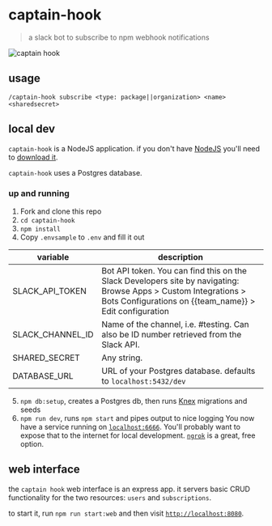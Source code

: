 # captain-hook
> a slack bot to subscribe to npm webhook notifications

![captain hook](assets/haggis-pirate.png)

## usage

```
/captain-hook subscribe <type: package||organization> <name> <sharedsecret>
```

## local dev

`captain-hook` is a NodeJS application. if you don't have [NodeJS]
you'll need to [download it].

`captain-hook` uses a Postgres database.

### up and running

1. Fork and clone this repo
2. `cd captain-hook`
3. `npm install`
4. Copy `.envsample` to `.env` and fill it out

  | variable                   | description                                                                                                                                                                 |
  |------------------ |---------------------------------------------------------------------------------------------------------------------------------------------------------------------------- |
  | SLACK_API_TOKEN   | Bot API token. You can find this on the Slack Developers site by navigating: Browse Apps > Custom Integrations > Bots Configurations on {{team_name}} > Edit configuration  |
  | SLACK_CHANNEL_ID  | Name of the channel, i.e. #testing. Can also be ID number retrieved from the Slack API.                                                                                     |
  | SHARED_SECRET     | Any string.                                                                                                                                                                 |
  | DATABASE_URL      | URL of your Postgres database. defaults to `localhost:5432/dev` |

5. `npm db:setup`, creates a Postgres db, then runs [Knex] migrations and seeds
6. `npm run dev`, runs `npm start` and pipes output to nice logging
  You now have a service running on [`localhost:6666`]. You'll probably want to expose
  that to the internet for local development. [`ngrok`] is a great, free option.

## web interface

the `captain hook` web interface is an express app. it servers basic CRUD functionality for the two resources: `users` and `subscriptions`.

to start it, run `npm run start:web` and then visit [`http://localhost:8080`].

[NodeJS]: https://nodejs.org
[download it]: https://nodejs.org
[`localhost:6666`]: http://localhost:6666
[`ngrok`]: https://ngrok.com/
[Knex]: http://knexjs.org/
[`http://localhost:8080`]: http://localhost:8080
